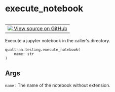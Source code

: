 # execute_notebook


<table class="tfo-notebook-buttons tfo-api nocontent" align="left">
<td>
  <a target="_blank" href="https://github.com/quantumlib/Qualtran/blob/main/qualtran/testing.py#L267-L283">
    <img src="https://www.tensorflow.org/images/GitHub-Mark-32px.png" />
    View source on GitHub
  </a>
</td>
</table>



Execute a jupyter notebook in the caller's directory.


<pre class="devsite-click-to-copy prettyprint lang-py tfo-signature-link">
<code>qualtran.testing.execute_notebook(
    name: str
)
</code></pre>



<!-- Placeholder for "Used in" -->


<h2 class="add-link">Args</h2>

`name`<a id="name"></a>
: The name of the notebook without extension.


